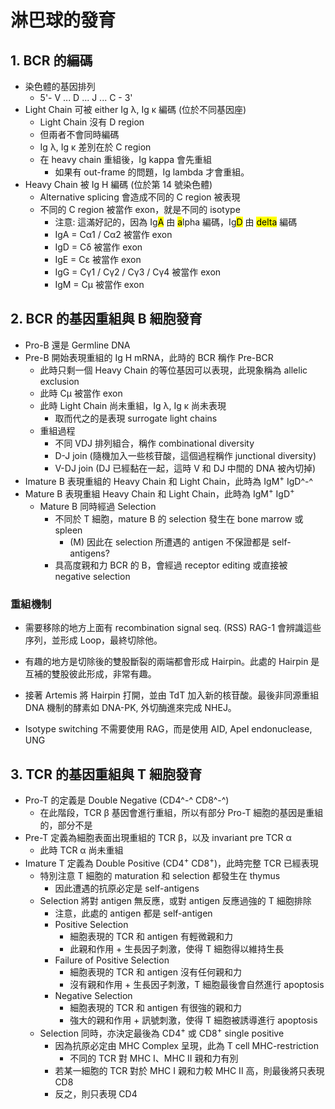 # 淋巴球的發育

## 1. BCR 的編碼

- 染色體的基因排列
  - 5'- V ... D ... J ... C - 3'
- Light Chain 可被 either Ig λ, Ig κ 編碼 (位於不同基因座)
  - Light Chain 沒有 D region
  - 但兩者不會同時編碼
  - Ig λ, Ig κ 差別在於 C region
  - 在 heavy chain 重組後，Ig kappa 會先重組
    - 如果有 out-frame 的問題，Ig lambda 才會重組。
- Heavy Chain 被 Ig H 編碼 (位於第 14 號染色體)
  - Alternative splicing 會造成不同的 C region 被表現
  - 不同的 C region 被當作 exon，就是不同的 isotype
    - 注意: 這滿好記的，因為 Ig<mark>A</mark> 由 <mark>a</mark>lpha 編碼，Ig<mark>D</mark> 由 <mark>delta</mark> 編碼
    - IgA = Cα1 / Cα2 被當作 exon
    - IgD = Cδ 被當作 exon
    - IgE = Cε 被當作 exon
    - IgG = Cγ1 / Cγ2 / Cγ3 / Cγ4 被當作 exon
    - IgM = Cμ 被當作 exon



## 2. BCR 的基因重組與 B 細胞發育

- Pro-B 還是 Germline DNA
- Pre-B 開始表現重組的 Ig H mRNA，此時的 BCR 稱作 Pre-BCR
  - 此時只剩一個 Heavy Chain 的等位基因可以表現，此現象稱為 allelic exclusion
  - 此時 Cμ 被當作 exon
  - 此時 Light Chain 尚未重組，Ig λ, Ig κ 尚未表現
    - 取而代之的是表現 surrogate light chains
  - 重組過程
    - 不同 VDJ 排列組合，稱作 combinational diversity
    - D-J join (隨機加入一些核苷酸，這個過程稱作 junctional diversity)
    - V-DJ join (DJ 已經黏在一起，這時 V 和 DJ 中間的 DNA 被內切掉)
- Imature B 表現重組的 Heavy Chain 和 Light Chain，此時為 IgM<sup>+</sup> IgD^-^
- Mature B 表現重組 Heavy Chain 和 Light Chain，此時為 IgM<sup>+</sup> IgD<sup>+</sup>
  - Mature B 同時經過 Selection
    - 不同於 T 細胞，mature B 的 selection 發生在 bone marrow 或 spleen
      - (M) 因此在 selection 所遭遇的 antigen 不保證都是 self-antigens?
    - 具高度親和力 BCR 的 B，會經過 receptor editing 或直接被 negative selection

### 重組機制

- 需要移除的地方上面有 recombination signal seq. (RSS) RAG-1 會辨識這些序列，並形成 Loop，最終切除他。

- 有趣的地方是切除後的雙股斷裂的兩端都會形成 Hairpin。此處的 Hairpin 是互補的雙股彼此形成，非常有趣。

- 接著 Artemis 將 Hairpin 打開，並由 TdT 加入新的核苷酸。最後非同源重組 DNA 機制的酵素如 DNA-PK, 外切酶進來完成 NHEJ。
- Isotype switching 不需要使用 RAG，而是使用 AID, ApeI endonuclease, UNG



## 3. TCR 的基因重組與 T 細胞發育

- Pro-T 的定義是 Double Negative (CD4^-^ CD8^-^)
  - 在此階段，TCR β 基因會進行重組，所以有部分 Pro-T 細胞的基因是重組的，部分不是
- Pre-T 定義為細胞表面出現重組的 TCR β，以及 invariant pre TCR α
  - 此時 TCR α 尚未重組
- Imature T 定義為 Double Positive (CD4<sup>+</sup> CD8<sup>+</sup>)，此時完整 TCR 已經表現
  - 特別注意 T 細胞的 maturation 和 selection 都發生在 thymus
    - 因此遭遇的抗原必定是 self-antigens
  - Selection 將對 antigen 無反應，或對 antigen 反應過強的 T 細胞排除
    - 注意，此處的 antigen 都是 self-antigen
    - Positive Selection
      - 細胞表現的 TCR 和 antigen 有輕微親和力
      - 此親和作用 + 生長因子刺激，使得 T 細胞得以維持生長
    - Failure of Positive Selection
      - 細胞表現的 TCR 和 antigen 沒有任何親和力
      - 沒有親和作用 + 生長因子刺激，T 細胞最後會自然進行 apoptosis
    - Negative Selection
      - 細胞表現的 TCR 和 antigen 有很強的親和力
      - 強大的親和作用 + 訊號刺激，使得 T 細胞被誘導進行 apoptosis
  - Selection 同時，亦決定最後為 CD4<sup>+</sup> 或 CD8<sup>+</sup> single positive
    - 因為抗原必定由 MHC Complex 呈現，此為 T cell MHC-restriction
      - 不同的 TCR 對 MHC I、MHC II 親和力有別
    - 若某一細胞的 TCR 對於 MHC I 親和力較 MHC II 高，則最後將只表現 CD8
    - 反之，則只表現 CD4
